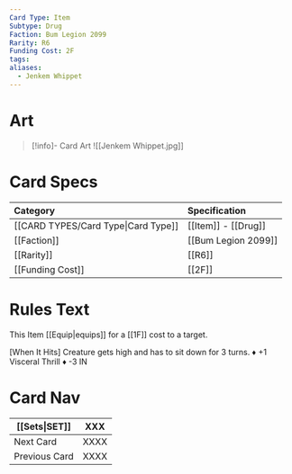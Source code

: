 ```yaml
---
Card Type: Item
Subtype: Drug
Faction: Bum Legion 2099
Rarity: R6
Funding Cost: 2F
tags: 
aliases:
  - Jenkem Whippet
---
```

# Art

> [!info]- Card Art
> ![[Jenkem Whippet.jpg]]

# Card Specs

| Category | Specification| 
| :--- | :--- |
| [[CARD TYPES/Card Type\|Card Type]] | [[Item]] - [[Drug]] |  
| [[Faction]] | [[Bum Legion 2099]] | 
| [[Rarity]] | [[R6]] |  
| [[Funding Cost]] | [[2F]] |  

# Rules Text

This Item [[Equip|equips]] for a [[1F]] cost to a target.  

[When It Hits] 
  Creature gets high and has to sit down for 3 turns.
♦ +1 Visceral Thrill 
♦ -3 IN

# Card Nav

| [[Sets\|SET]] | XXX |  
| --- | --- |  
| Next Card | XXXX |  
| Previous Card | XXXX |  

